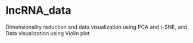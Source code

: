 # lncRNA_data
Dimensionality reduction and data visualization using PCA and t-SNE, and Data visualization using Violin plot.
